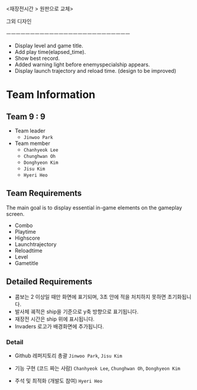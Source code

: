 
<재장전시간 > 원판으로 교체>

그외 디자인

ㅡㅡㅡㅡㅡㅡㅡㅡㅡㅡㅡㅡㅡㅡㅡㅡㅡㅡㅡㅡㅡㅡㅡㅡㅡㅡ
- Display level and game title.
- Add play time(elapsed_time).
- Show best record.
- Added warning light before enemyspecialship appears.
- Display launch trajectory and reload time.  (design to be improved)


# Team Information

## Team 9 : 9

- Team leader
  - `Jinwoo Park`
- Team member
  - `Chanhyeok Lee`
  - `Chunghwan Oh`
  - `Donghyeon Kim`
  - `Jisu Kim`
  - `Hyeri Heo`

## Team Requirements
The main goal is to display essential in-game elements on the gameplay screen.

- Combo
- Playtime
- Highscore
- Launchtrajectory
- Reloadtime
- Level
- Gametitle

## Detailed Requirements
- 콤보는 2 이상일 때만 화면에 표기되며, 3초 안에 적을 처치하지 못하면 초기화됩니다.
- 발사체 궤적은 ship을 기준으로 y축 방향으로 표기됩니다.
- 재장전 시간은 ship 위에 표시됩니다.
- Invaders 로고가 배경화면에 추가됩니다.

### Detail
- Github 레퍼지토리 총괄
  `Jinwoo Park`, `Jisu Kim`

- 기능 구현 (코드 짜는 사람)
  `Chanhyeok Lee`, `Chunghwan Oh`, `Donghyeon Kim`

- 주석 및 최적화 (개발도 참여)
  `Hyeri Heo`
